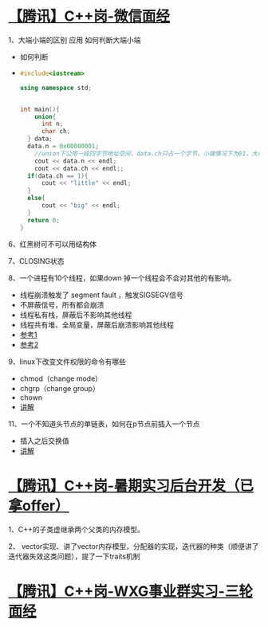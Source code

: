 # [【腾讯】C++岗-微信面经](https://www.iamshuaidi.com/2855.html)

1、大端小端的区别 应用 如何判断大端小端

- 如何判断

- ```cpp
  #include<iostream>
  
  using namespace std;
  
  
  int main(){
      union{
  		int n;
  		char ch;
  	} data;
  	data.n = 0x00000001; 
      //union下公用一段四字节地址空间，data.ch只占一个字节，小端情况下为01，大端情况为00
      cout << data.n << endl;
      cout << data.ch << endl;;
  	if(data.ch == 1){
  		cout << "little" << endl;
  	}
  	else{
  		cout << "big" << endl;
  	}
  	return 0;
  }
  ```

6、红黑树可不可以用结构体

7、CLOSING状态

8、一个进程有10个线程，如果down 掉一个线程会不会对其他的有影响。

- 线程崩溃触发了 segment fault ，触发SIGSEGV信号
- 不屏蔽信号，所有都会崩溃
- 线程私有栈，屏蔽后不影响其他线程
- 线程共有堆、全局变量，屏蔽后崩溃影响其他线程
- [参考1](https://blog.csdn.net/itworld123/article/details/104981958/)
- [参考2](https://www.zhihu.com/question/22397613/answer/1001161796)

9、linux下改变文件权限的命令有哪些

- chmod（change mode）
- chgrp（change group）
- chown
- [讲解](https://www.cnblogs.com/cwwmmv/p/10535175.html)

11、一个不知道头节点的单链表，如何在p节点前插入一个节点

- 插入之后交换值
- [讲解](https://blog.csdn.net/yu876876/article/details/80587175)

# [【腾讯】C++岗-暑期实习后台开发（已拿offer）](https://www.iamshuaidi.com/2857.html)

1、C++的子类虚继承两个父类的内存模型。

2、 vector实现、讲了vector内存模型，分配器的实现，迭代器的种类（顺便讲了迭代器失效这类问题），提了一下traits机制

# [【腾讯】C++岗-WXG事业群实习-三轮面经](https://www.iamshuaidi.com/2859.html)





